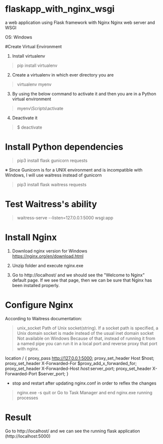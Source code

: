 # flaskapp_with_nginx_wsgi
a web application using Flask framework with Nginx Nginx web server and WSGI

OS: Windows


#Create Virtual Environment
1. Install virtualenv
> pip install virtualenv

2. Create a virtualenv in which ever directory you are
> virtualenv myenv

3. By using the below command to activate it and then you are in a Python virtual environment
> myenv\Scripts\activate

4. Deactivate it
> $ deactivate

# Install Python dependencies
> pip3 install flask gunicorn requests

※ Since Gunicorn is for a UNIX environment and is incompatible with Windows,
I will use waitress instead of gunicorn
> pip3 install flask waitress requests


# Test Waitress's ability
> waitress-serve --listen=127.0.0.1:5000 wsgi:app

# Install Nginx
1. Download nginx version for Windows
https://nginx.org/en/download.html

2. Unzip folder and execute nginx.exe
3. Go to http://localhost/ and we should see the "Welcome to Nginx" default page. If we see that page, then we can be sure that Nginx has been installed properly.

# Configure Nginx
According to Waitress documentation:
> unix_socket Path of Unix socket(string). If a socket path is specified, a Unix domain socket is made instead of the usual inet domain socket
> Not available on Windows
Because of that, instead of running it from a named pipe you can run it in a local port and reverse proxy that port with nginx.


location / {
    proxy_pass http://127.0.0.1:5000;
    proxy_set_header Host $host;
    proxy_set_header X-Forwarded-For $proxy_add_x_forwarded_for;
    proxy_set_header X-Forwarded-Host $host:$server_port;
    proxy_set_header X-Forwarded-Port $server_port;
}

* stop and restart after updating nginx.conf in order to reflex the changes
> nginx.exe -s quit
or 
Go to Task Manager and end nginx.exe running processes

# Result
Go to http://localhost/ and we can see the running flask application (http://localhost:5000)
